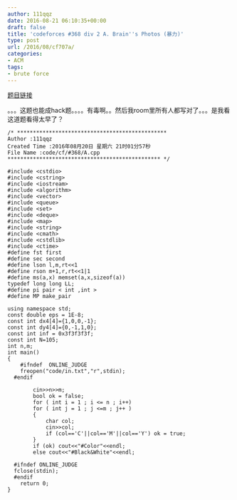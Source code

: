 ```yaml
---
author: 111qqz
date: 2016-08-21 06:10:35+00:00
draft: false
title: 'codeforces #368 div 2 A. Brain''s Photos (暴力)'
type: post
url: /2016/08/cf707a/
categories:
- ACM
tags:
- brute force
---
```


[题目链接](http://www.codeforces.com/contest/707/problem/A)

。。。这题也能成hack题。。。。有毒啊。。然后我room里所有人都写对了。。。是我看这道题看得太早了？

    
    /* ***********************************************
    Author :111qqz
    Created Time :2016年08月20日 星期六 21时01分57秒
    File Name :code/cf/#368/A.cpp
    ************************************************ */
    
    #include <cstdio>
    #include <cstring>
    #include <iostream>
    #include <algorithm>
    #include <vector>
    #include <queue>
    #include <set>
    #include <deque>
    #include <map>
    #include <string>
    #include <cmath>
    #include <cstdlib>
    #include <ctime>
    #define fst first
    #define sec second
    #define lson l,m,rt<<1
    #define rson m+1,r,rt<<1|1
    #define ms(a,x) memset(a,x,sizeof(a))
    typedef long long LL;
    #define pi pair < int ,int >
    #define MP make_pair
    
    using namespace std;
    const double eps = 1E-8;
    const int dx4[4]={1,0,0,-1};
    const int dy4[4]={0,-1,1,0};
    const int inf = 0x3f3f3f3f;
    const int N=105;
    int n,m;
    int main()
    {
    	#ifndef  ONLINE_JUDGE 
    	freopen("code/in.txt","r",stdin);
      #endif
    
    	    cin>>n>>m;
    	    bool ok = false;
    	    for ( int i = 1 ; i <= n ; i++)
    		for ( int j = 1 ; j <=m ; j++ )
    		{
    		    char col;
    		    cin>>col;
    		    if (col=='C'||col=='M'||col=='Y') ok = true;
    		}
    	    if (ok) cout<<"#Color"<<endl;
    	    else cout<<"#Black&White"<<endl;
    
      #ifndef ONLINE_JUDGE  
      fclose(stdin);
      #endif
        return 0;
    }
    
